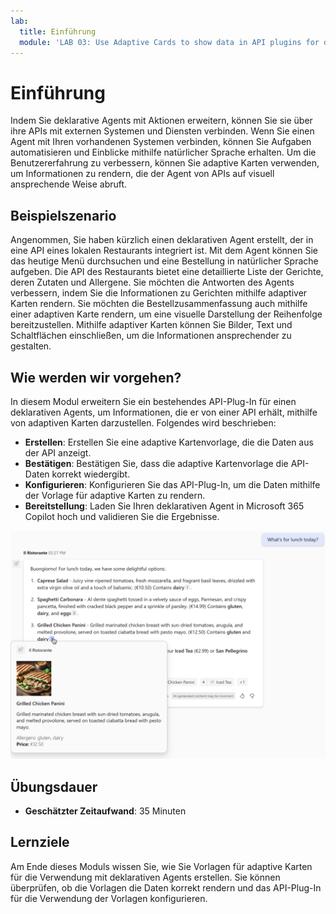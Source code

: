```yaml
---
lab:
  title: Einführung
  module: 'LAB 03: Use Adaptive Cards to show data in API plugins for declarative agents'
---
```


# Einführung

Indem Sie deklarative Agents mit Aktionen erweitern, können Sie sie über ihre APIs mit externen Systemen und Diensten verbinden. Wenn Sie einen Agent mit Ihren vorhandenen Systemen verbinden, können Sie Aufgaben automatisieren und Einblicke mithilfe natürlicher Sprache erhalten. Um die Benutzererfahrung zu verbessern, können Sie adaptive Karten verwenden, um Informationen zu rendern, die der Agent von APIs auf visuell ansprechende Weise abruft.

## Beispielszenario

Angenommen, Sie haben kürzlich einen deklarativen Agent erstellt, der in eine API eines lokalen Restaurants integriert ist. Mit dem Agent können Sie das heutige Menü durchsuchen und eine Bestellung in natürlicher Sprache aufgeben. Die API des Restaurants bietet eine detaillierte Liste der Gerichte, deren Zutaten und Allergene. Sie möchten die Antworten des Agents verbessern, indem Sie die Informationen zu Gerichten mithilfe adaptiver Karten rendern. Sie möchten die Bestellzusammenfassung auch mithilfe einer adaptiven Karte rendern, um eine visuelle Darstellung der Reihenfolge bereitzustellen. Mithilfe adaptiver Karten können Sie Bilder, Text und Schaltflächen einschließen, um die Informationen ansprechender zu gestalten.

## Wie werden wir vorgehen?

In diesem Modul erweitern Sie ein bestehendes API-Plug-In für einen deklarativen Agents, um Informationen, die er von einer API erhält, mithilfe von adaptiven Karten darzustellen. Folgendes wird beschrieben:

- **Erstellen**: Erstellen Sie eine adaptive Kartenvorlage, die die Daten aus der API anzeigt.
- **Bestätigen**: Bestätigen Sie, dass die adaptive Kartenvorlage die API-Daten korrekt wiedergibt.
- **Konfigurieren**: Konfigurieren Sie das API-Plug-In, um die Daten mithilfe der Vorlage für adaptive Karten zu rendern.
- **Bereitstellung**: Laden Sie Ihren deklarativen Agent in Microsoft 365 Copilot hoch und validieren Sie die Ergebnisse.

![Screenshot eines deklarativen Agents, der Benutzenden mithilfe einer adaptiven Karte Informationen von einer externen API bereitstellt.](../media/LAB_03/1-agent-response-adaptive-card-dish.png)

## Übungsdauer

- **Geschätzter Zeitaufwand**: 35 Minuten

## Lernziele

Am Ende dieses Moduls wissen Sie, wie Sie Vorlagen für adaptive Karten für die Verwendung mit deklarativen Agents erstellen. Sie können überprüfen, ob die Vorlagen die Daten korrekt rendern und das API-Plug-In für die Verwendung der Vorlagen konfigurieren.
